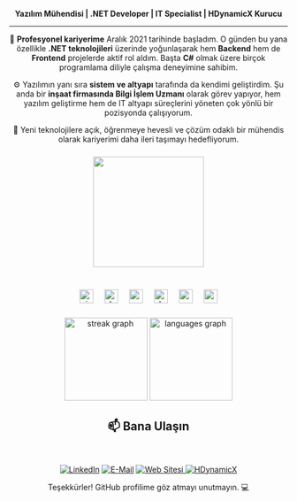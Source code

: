 <div align="center">
  <p><strong>Yazılım Mühendisi | .NET Developer | IT Specialist | HDynamicX Kurucu</strong></p>
</div>

---

<div align="center">
<p>
💼 <b>Profesyonel kariyerime</b> Aralık 2021 tarihinde başladım.  
O günden bu yana özellikle <b>.NET teknolojileri</b> üzerinde yoğunlaşarak hem <b>Backend</b> hem de <b>Frontend</b> projelerde aktif rol aldım.  
Başta <b>C#</b> olmak üzere birçok programlama diliyle çalışma deneyimine sahibim.  
</p>

<p>
⚙️ Yazılımın yanı sıra <b>sistem ve altyapı</b> tarafında da kendimi geliştirdim.  
Şu anda bir <b>inşaat firmasında Bilgi İşlem Uzmanı</b> olarak görev yapıyor, hem yazılım geliştirme hem de IT altyapı süreçlerini yöneten çok yönlü bir pozisyonda çalışıyorum.  
</p>

<p>
🚀 Yeni teknolojilere açık, öğrenmeye hevesli ve çözüm odaklı bir mühendis olarak kariyerimi daha ileri taşımayı hedefliyorum.  
</p>

</div>

###

<div align="center">
  <img height="200" src="https://media4.giphy.com/media/v1.Y2lkPTc5MGI3NjExMHF0Mm0yb2J1MWFnb3NhNTZocXN4cXM3MGZkbW5sNWIyZGdzemRwdyZlcD12MV9pbnRlcm5hbF9naWZfYnlfaWQmY3Q9Zw/H03PuVdwREB21ANkLX/giphy.gif"  />
</div>

###

<br clear="both">

<div align="center">
  <img src="https://cdn.jsdelivr.net/gh/devicons/devicon/icons/visualstudio/visualstudio-plain.svg" height="25" alt="visualstudio logo"  />
  <img width="12" />
  <img src="https://cdn.jsdelivr.net/gh/devicons/devicon/icons/dotnetcore/dotnetcore-original.svg" height="25" alt="dotnetcore logo"  />
  <img width="12" />
  <img src="https://cdn.jsdelivr.net/gh/devicons/devicon/icons/csharp/csharp-original.svg" height="25" alt="csharp logo"  />
  <img width="12" />
  <img src="https://cdn.jsdelivr.net/gh/devicons/devicon/icons/dot-net/dot-net-original.svg" height="25" alt="dot-net logo"  />
  <img width="12" />
  <img src="https://cdn.jsdelivr.net/gh/devicons/devicon/icons/css3/css3-original.svg" height="25" alt="css3 logo"  />
  <img width="12" />
  <img src="https://cdn.jsdelivr.net/gh/devicons/devicon/icons/postgresql/postgresql-original.svg" height="25" alt="postgresql logo"  />
</div>

###

<div align="center">
  <img src="https://streak-stats.demolab.com?user=hasancahan&locale=en&mode=daily&theme=dracula&hide_border=false&border_radius=5" height="150" alt="streak graph"  />
  <img src="https://github-readme-stats.vercel.app/api/top-langs?username=hasancahan&locale=en&hide_title=false&layout=compact&card_width=320&langs_count=5&theme=dracula&hide_border=false" height="150" alt="languages graph"  />
</div>

###


<h2 align="center">📫 Bana Ulaşın</h2>
<br>
<p align="center">
  <a href="https://linkedin.com/in/hasan-cahan" target="_blank"><img src="https://img.shields.io/badge/LinkedIn-0077B5?style=for-the-badge&logo=linkedin&logoColor=white" alt="LinkedIn"></a>
  <a href="mailto:careers@hasancahan.com"><img src="https://img.shields.io/badge/E--mail-D14836?style=for-the-badge&logo=gmail&logoColor=white" alt="E-Mail"></a>
    <a href="https://hasancahan.com/" target="_blank">
    <img src="https://img.shields.io/badge/Web%20Sitem-000000?style=for-the-badge&logo=internet-explorer&logoColor=white" alt="Web Sitesi">
  </a>
      <a href="https://hdynamicx.com" target="_blank">
    <img src="https://img.shields.io/badge/HDynamicX%20-ffffff?style=for-the-badge&logo=internet-explorer&logoColor=red" alt="HDynamicX">
  </a>
</p>

<p align="center">
  Teşekkürler! GitHub profilime göz atmayı unutmayın. 💻
</p>
